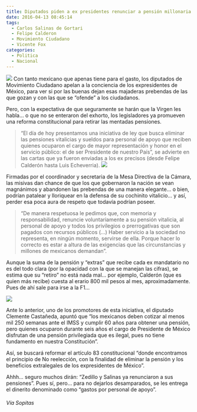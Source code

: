 ```yaml
---
title: Diputados piden a ex presidentes renunciar a pensión millonaria
date: 2016-04-13 08:45:14
tags:
  - Carlos Salinas de Gortari
  - Felipe Calderon
  - Movimiento Ciudadano
  - Vicente Fox
categories:
  - Politica
  - Nacional
---
```

![](http://i1.wp.com/www.sopitas.com/wp-content/uploads/2015/08/vicente-fox-felipe-calderon.jpg?resize=600%2C324)
Con tanto mexicano que apenas tiene para el gasto, los diputados de Movimiento Ciudadano apelan a la conciencia de los expresidentes de México, para ver si por las buenas dejan esas majaderas prebendas de las que gozan y con las que se “ofende” a los ciudadanos.

Pero, con la expectativa de que seguramente se harán que la Virgen les habla… o que no se enteraron del exhorto, los legisladores ya promueven una reforma constitucional para retirar las mentadas pensiones.

>“El día de hoy presentamos una iniciativa de ley que busca eliminar las pensiones vitalicias y sueldos para personal de apoyo que reciben quienes ocuparon el cargo de mayor representación y honor en el servicio público: el de ser Presidente de nuestro País”, se advierte en las cartas que ya fueron enviadas a los ex precisos (desde Felipe Calderón hasta Luis Echeverria).
![](http://i1.wp.com/www.sopitas.com/wp-content/uploads/2013/04/echeverria.jpg?resize=687%2C501)

Firmadas por el coordinador y secretaria de la Mesa Directiva de la Cámara, las misivas dan chance de que los que gobernaron la nación se vean magnánimos y abandonen las prebendas de una manera elegante… o bien, podrían patalear y lloriquear en la defensa de su cochinito vitalicio… y así, perder esa poca aura de respeto que todavía podrían poseer.

>“De manera respetuosa le pedimos que, con memoria y responsabilidad, renuncie voluntariamente a su pensión vitalicia, al personal de apoyo y todos los privilegios o prerrogativas que son pagados con recursos públicos (…) Haber servicio a la sociedad no representa, en ningún momento, servirse de ella. Porque hacer lo correcto es estar a altura de las exigencias que las circunstancias y millones de mexicanos demandan”.

Aunque la suma de la pensión y “extras” que recibe cada ex mandatario no es del todo clara (por la opacidad con la que se manejan las cifras), se estima que su “retiro” no está nada mal… por ejemplo, Calderón (que es quien más recibe) cuesta al erario 800 mil pesos al mes, aproximadamente. Pues de ahí sale para irse a la F1…

![](http://i0.wp.com/www.sopitas.com/wp-content/uploads/2015/11/Felipe-Calderon-Asesino-Formula-1.jpg?resize=800%2C452)

Ante lo anterior, uno de los promotores de esta iniciativa, el diputado Clemente Castañeda, apuntó que “los mexicanos deben cotizar al menos mil 250 semanas ante el IMSS y cumplir 60 años para obtener una pensión, pero quienes ocuparon durante seis años el cargo de Presidente de México disfrutan de una pensión privilegiada que es ilegal, pues no tiene fundamento en nuestra Constitución”.

Así, se buscará reformar el artículo 83 constitucional “donde encontramos el principio de No reelección, con la finalidad de eliminar la pensión y los beneficios extralegales de los expresidentes de México”.

Ahhh… seguro muchos dirán: “Zedillo y Salinas ya renunciaron a sus pensiones”. Pues sí, pero… para no dejarlos desamparados, se les entrega el dinerito denominado como “gastos por personal de apoyo”.
###### Vía Sopitas
